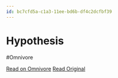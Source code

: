 ```yaml
---
id: bc7cfd5a-c1a3-11ee-bd6b-df4c2dcfbf39
---
```


# Hypothesis
#Omnivore

[Read on Omnivore](https://omnivore.app/me/hypothesis-18d68e66605)
[Read Original](https://hypothes.is/a/dLVxMMGgEe6j0_PmUDmFiQ)

